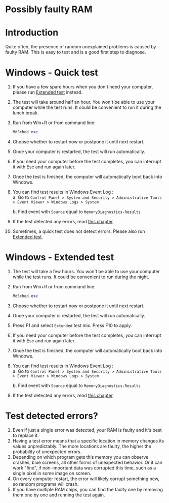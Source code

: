 # Possibly faulty RAM

# Introduction

Quite often, the presence of random unexplained problems is caused by
faulty RAM. This is easy to test and is a good first step to diagnose.

# Windows - Quick test

1.  If you have a few spare hours when you don't need your computer,
    please run [Extended test](#PossiblyfaultyRAM-WindowsExtendedTest)
    instead.

2.  The test will take around half an hour. You won't be able to use
    your computer while the test runs. It could be convenient to run it
    during the lunch break.

3.  Run from Win+R or from command line:



    ``` java
    MdSched.exe
    ```



4.  Choose whether to restart now or postpone it until next restart.

5.  Once your computer is restarted, the test will run automatically.

6.  If you need your computer before the test completes, you can
    interrupt it with Esc and run again later.

7.  Once the test is finished, the computer will automatically boot back
    into Windows.

8.  You can find test results in Windows Event Log :  
    a. Go to
    `Control Panel > System and Security > Administrative Tools > Event Viewer > Windows Logs > System`

    b\. Find event with `Source` equal to `MemoryDiagnostics-Results`

9.  If the test detected any errors, read [this chapter](#PossiblyfaultyRAM-ErrorsFound).

10. Sometimes, a quick test does not detect errors. Please also run
    [Extended test](#PossiblyfaultyRAM-WindowsExtendedTest).

# Windows - Extended test

1.  The test will take a few hours. You won't be able to use your
    computer while the test runs. It could be convenient to run during
    the night.

2.  Run from Win+R or from command line:



    ``` java
    MdSched.exe
    ```



3.  Choose whether to restart now or postpone it until next restart.

4.  Once your computer is restarted, the test will run automatically.

5.  Press F1 and select `Extended` test mix. Press F10 to apply.

6.  If you need your computer before the test completes, you can
    interrupt it with Esc and run again later.

7.  Once the test is finished, the computer will automatically boot back
    into Windows.

8.  You can find test results in Windows Event Log :  
    a. Go to
    `Control Panel > System and Security > Administrative Tools > Event Viewer > Windows Logs > System`

    b\. Find event with `Source` equal to `MemoryDiagnostics-Results`

9.  If the test detected any errors, read [this chapter](#PossiblyfaultyRAM-ErrorsFound).

# Test detected errors?

1.  Even if just a single error was detected, your RAM is faulty and
    it's best to replace it.
2.  Having a test error means that a specific location in memory changes
    its values unpredictably. The more locations are faulty, the higher
    the probability of unexpected errors.
3.  Depending on which program gets this memory you can observe crashes,
    blue screens, all other forms of unexpected behavior. Or it can work
    "fine", if non-important data was corrupted this time, such as a
    single pixel in some image on screen.
4.  On every computer restart, the error will likely corrupt something
    new, so random programs will crash.
5.  If you have multiple RAM chips, you can find the faulty one by
    removing them one by one and running the test again.
